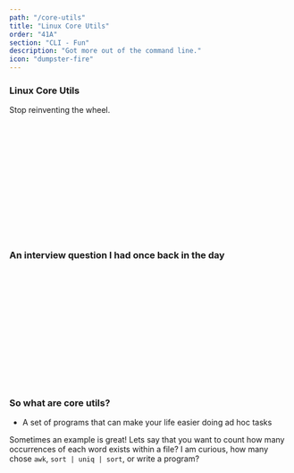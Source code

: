 ```yaml
---
path: "/core-utils"
title: "Linux Core Utils"
order: "41A"
section: "CLI - Fun"
description: "Got more out of the command line."
icon: "dumpster-fire"
---
```


### Linux Core Utils
Stop reinventing the wheel.

<br />
<br />
<br />
<br />
<br />
<br />
<br />
<br />
<br />
<br />
<br />
<br />

### An interview question I had once back in the day

<br />
<br />
<br />
<br />
<br />
<br />
<br />
<br />
<br />
<br />
<br />
<br />

### So what are core utils?
* A set of programs that can make your life easier doing ad hoc tasks

Sometimes an example is great!  Lets say that you want to count how many
occurrences of each word exists within a file?  I am curious, how many chose
`awk`, `sort | uniq | sort`, or write a program?

<br />
<br />
<br />
<br />
<br />
<br />
<br />
<br />
<br />
<br />
<br />
<br />
